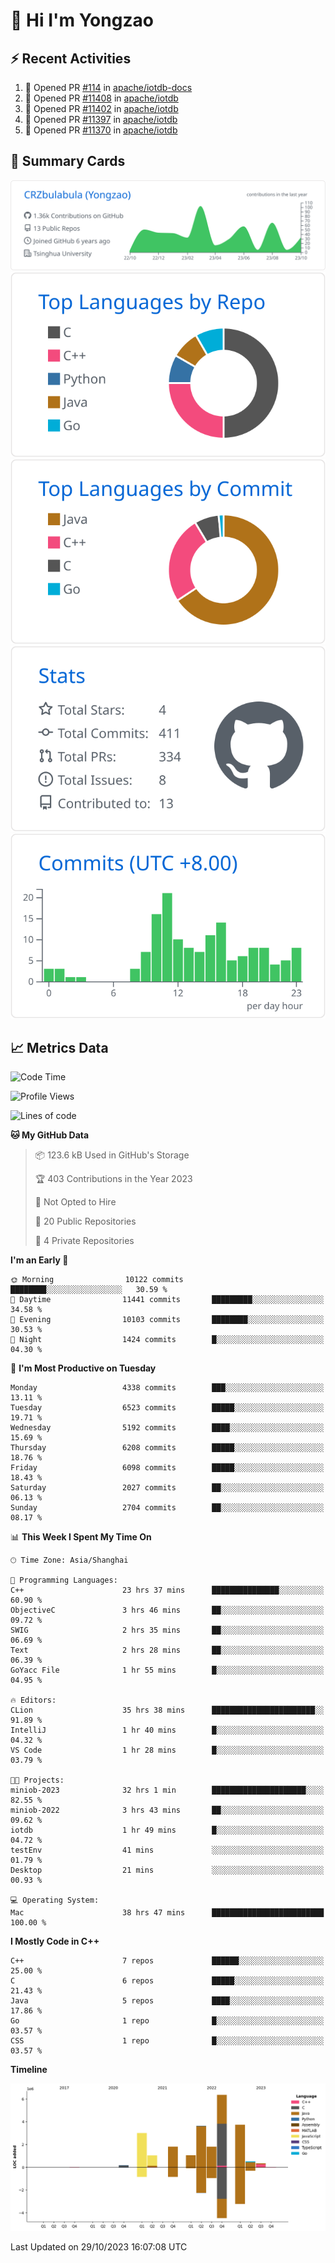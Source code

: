 # 👋 Hi I'm Yongzao

## ⚡ Recent Activities
<!--START_SECTION:activity-->
1. 💪 Opened PR [#114](https://github.com/apache/iotdb-docs/pull/114) in [apache/iotdb-docs](https://github.com/apache/iotdb-docs)
2. 💪 Opened PR [#11408](https://github.com/apache/iotdb/pull/11408) in [apache/iotdb](https://github.com/apache/iotdb)
3. 💪 Opened PR [#11402](https://github.com/apache/iotdb/pull/11402) in [apache/iotdb](https://github.com/apache/iotdb)
4. 💪 Opened PR [#11397](https://github.com/apache/iotdb/pull/11397) in [apache/iotdb](https://github.com/apache/iotdb)
5. 💪 Opened PR [#11370](https://github.com/apache/iotdb/pull/11370) in [apache/iotdb](https://github.com/apache/iotdb)
<!--END_SECTION:activity-->

## 🎑 Summary Cards

[![](https://raw.githubusercontent.com/CRZbulabula/CRZbulabula/main/profile-summary-card-output/github/0-profile-details.svg)](https://github.com/vn7n24fzkq/github-profile-summary-cards)
[![](https://raw.githubusercontent.com/CRZbulabula/CRZbulabula/main/profile-summary-card-output/github/1-repos-per-language.svg)](https://github.com/vn7n24fzkq/github-profile-summary-cards) [![](https://raw.githubusercontent.com/CRZbulabula/CRZbulabula/main/profile-summary-card-output/github/2-most-commit-language.svg)](https://github.com/vn7n24fzkq/github-profile-summary-cards)
[![](https://raw.githubusercontent.com/CRZbulabula/CRZbulabula/main/profile-summary-card-output/github/3-stats.svg)](https://github.com/vn7n24fzkq/github-profile-summary-cards) [![](https://raw.githubusercontent.com/CRZbulabula/CRZbulabula/main/profile-summary-card-output/github/4-productive-time.svg)](https://github.com/vn7n24fzkq/github-profile-summary-cards)

## 📈 Metrics Data

<!--START_SECTION:waka-->
![Code Time](http://img.shields.io/badge/Code%20Time-403%20hrs%2032%20mins-blue)

![Profile Views](http://img.shields.io/badge/Profile%20Views-9-blue)

![Lines of code](https://img.shields.io/badge/From%20Hello%20World%20I%27ve%20Written-23.4%20million%20lines%20of%20code-blue)

**🐱 My GitHub Data** 

> 📦 123.6 kB Used in GitHub's Storage 
 > 
> 🏆 403 Contributions in the Year 2023
 > 
> 🚫 Not Opted to Hire
 > 
> 📜 20 Public Repositories 
 > 
> 🔑 4 Private Repositories 
 > 
**I'm an Early 🐤** 

```text
🌞 Morning                10122 commits       ████████░░░░░░░░░░░░░░░░░   30.59 % 
🌆 Daytime                11441 commits       █████████░░░░░░░░░░░░░░░░   34.58 % 
🌃 Evening                10103 commits       ████████░░░░░░░░░░░░░░░░░   30.53 % 
🌙 Night                  1424 commits        █░░░░░░░░░░░░░░░░░░░░░░░░   04.30 % 
```
📅 **I'm Most Productive on Tuesday** 

```text
Monday                   4338 commits        ███░░░░░░░░░░░░░░░░░░░░░░   13.11 % 
Tuesday                  6523 commits        █████░░░░░░░░░░░░░░░░░░░░   19.71 % 
Wednesday                5192 commits        ████░░░░░░░░░░░░░░░░░░░░░   15.69 % 
Thursday                 6208 commits        █████░░░░░░░░░░░░░░░░░░░░   18.76 % 
Friday                   6098 commits        █████░░░░░░░░░░░░░░░░░░░░   18.43 % 
Saturday                 2027 commits        ██░░░░░░░░░░░░░░░░░░░░░░░   06.13 % 
Sunday                   2704 commits        ██░░░░░░░░░░░░░░░░░░░░░░░   08.17 % 
```


📊 **This Week I Spent My Time On** 

```text
🕑︎ Time Zone: Asia/Shanghai

💬 Programming Languages: 
C++                      23 hrs 37 mins      ███████████████░░░░░░░░░░   60.90 % 
ObjectiveC               3 hrs 46 mins       ██░░░░░░░░░░░░░░░░░░░░░░░   09.72 % 
SWIG                     2 hrs 35 mins       ██░░░░░░░░░░░░░░░░░░░░░░░   06.69 % 
Text                     2 hrs 28 mins       ██░░░░░░░░░░░░░░░░░░░░░░░   06.39 % 
GoYacc File              1 hr 55 mins        █░░░░░░░░░░░░░░░░░░░░░░░░   04.95 % 

🔥 Editors: 
CLion                    35 hrs 38 mins      ███████████████████████░░   91.89 % 
IntelliJ                 1 hr 40 mins        █░░░░░░░░░░░░░░░░░░░░░░░░   04.32 % 
VS Code                  1 hr 28 mins        █░░░░░░░░░░░░░░░░░░░░░░░░   03.79 % 

🐱‍💻 Projects: 
miniob-2023              32 hrs 1 min        █████████████████████░░░░   82.55 % 
miniob-2022              3 hrs 43 mins       ██░░░░░░░░░░░░░░░░░░░░░░░   09.62 % 
iotdb                    1 hr 49 mins        █░░░░░░░░░░░░░░░░░░░░░░░░   04.72 % 
testEnv                  41 mins             ░░░░░░░░░░░░░░░░░░░░░░░░░   01.79 % 
Desktop                  21 mins             ░░░░░░░░░░░░░░░░░░░░░░░░░   00.93 % 

💻 Operating System: 
Mac                      38 hrs 47 mins      █████████████████████████   100.00 % 
```

**I Mostly Code in C++** 

```text
C++                      7 repos             ██████░░░░░░░░░░░░░░░░░░░   25.00 % 
C                        6 repos             █████░░░░░░░░░░░░░░░░░░░░   21.43 % 
Java                     5 repos             ████░░░░░░░░░░░░░░░░░░░░░   17.86 % 
Go                       1 repo              █░░░░░░░░░░░░░░░░░░░░░░░░   03.57 % 
CSS                      1 repo              █░░░░░░░░░░░░░░░░░░░░░░░░   03.57 % 
```



**Timeline**

![Lines of Code chart](https://raw.githubusercontent.com/CRZbulabula/CRZbulabula/main/assets/bar_graph.png)


 Last Updated on 29/10/2023 16:07:08 UTC
<!--END_SECTION:waka-->

